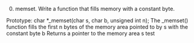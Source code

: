 0. memset.
Write a function that fills memory with a constant byte.

Prototype: char *_memset(char s, char b, unsigned int n);
The _memset() function fills the first n bytes of the memory area pointed to by s with the constant byte b
Returns a pointer to the memory area s
test
